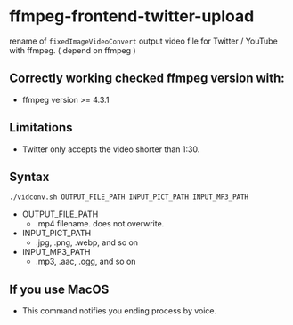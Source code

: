 # ffmpeg-frontend-twitter-upload

rename of `fixedImageVideoConvert`
output video file for Twitter / YouTube with ffmpeg. ( depend on ffmpeg )

## Correctly working checked ffmpeg version with:
* ffmpeg version >= 4.3.1

## Limitations

* Twitter only accepts the video shorter than 1:30.

## Syntax

```bash
./vidconv.sh OUTPUT_FILE_PATH INPUT_PICT_PATH INPUT_MP3_PATH
```

* OUTPUT_FILE_PATH
  * .mp4 filename. does not overwrite.
* INPUT_PICT_PATH
  * .jpg, .png, .webp, and so on
* INPUT_MP3_PATH
  * .mp3, .aac, .ogg, and so on

## If you use MacOS

* This command notifies you ending process by voice.
